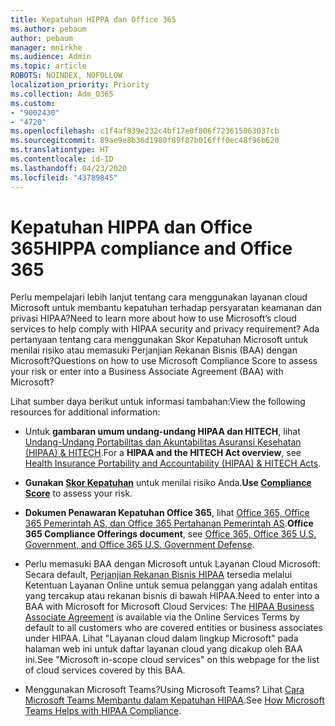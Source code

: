 ```yaml
---
title: Kepatuhan HIPPA dan Office 365
ms.author: pebaum
author: pebaum
manager: mnirkhe
ms.audience: Admin
ms.topic: article
ROBOTS: NOINDEX, NOFOLLOW
localization_priority: Priority
ms.collection: Adm_O365
ms.custom:
- "9002430"
- "4720"
ms.openlocfilehash: c1f4af839e232c4bf17e0f806f723615063037cb
ms.sourcegitcommit: 89ae9e8b36d1980f89f07b016fff0ec48f96b620
ms.translationtype: HT
ms.contentlocale: id-ID
ms.lasthandoff: 04/23/2020
ms.locfileid: "43789845"
---
```

# <a name="hippa-compliance-and-office-365"></a><span data-ttu-id="68730-102">Kepatuhan HIPPA dan Office 365</span><span class="sxs-lookup"><span data-stu-id="68730-102">HIPPA compliance and Office 365</span></span>

<span data-ttu-id="68730-103">Perlu mempelajari lebih lanjut tentang cara menggunakan layanan cloud Microsoft untuk membantu kepatuhan terhadap persyaratan keamanan dan privasi HIPAA?</span><span class="sxs-lookup"><span data-stu-id="68730-103">Need to learn more about how to use Microsoft’s cloud services to help comply with HIPAA security and privacy requirement?</span></span>  <span data-ttu-id="68730-104">Ada pertanyaan tentang cara menggunakan Skor Kepatuhan Microsoft untuk menilai risiko atau memasuki Perjanjian Rekanan Bisnis (BAA) dengan Microsoft?</span><span class="sxs-lookup"><span data-stu-id="68730-104">Questions on how to use Microsoft Compliance Score to assess your risk or enter into a Business Associate Agreement (BAA) with Microsoft?</span></span>  

<span data-ttu-id="68730-105">Lihat sumber daya berikut untuk informasi tambahan:</span><span class="sxs-lookup"><span data-stu-id="68730-105">View the following resources for additional information:</span></span>

- <span data-ttu-id="68730-106">Untuk **gambaran umum undang-undang HIPAA dan HITECH**, lihat [Undang-Undang Portabilitas dan Akuntabilitas Asuransi Kesehatan (HIPAA) & HITECH](https://docs.microsoft.com/microsoft-365/compliance/offering-hipaa-hitech?view=o365-worldwide).</span><span class="sxs-lookup"><span data-stu-id="68730-106">For a **HIPAA and the HITECH Act overview**, see [Health Insurance Portability and Accountability (HIPAA) & HITECH Acts](https://docs.microsoft.com/microsoft-365/compliance/offering-hipaa-hitech?view=o365-worldwide).</span></span>

- <span data-ttu-id="68730-107">**Gunakan [Skor Kepatuhan](https://docs.microsoft.com/microsoft-365/compliance/offering-hipaa-hitech?view=o365-worldwide#use-microsoft-compliance-score-to-assess-your-risk)** untuk menilai risiko Anda.</span><span class="sxs-lookup"><span data-stu-id="68730-107">**Use [Compliance Score](https://docs.microsoft.com/microsoft-365/compliance/offering-hipaa-hitech?view=o365-worldwide#use-microsoft-compliance-score-to-assess-your-risk)** to assess your risk.</span></span>

- <span data-ttu-id="68730-108">**Dokumen Penawaran Kepatuhan Office 365**, lihat [Office 365, Office 365 Pemerintah AS, dan Office 365 Pertahanan Pemerintah AS](https://go.microsoft.com/fwlink/p/?LinkID=2077751).</span><span class="sxs-lookup"><span data-stu-id="68730-108">**Office 365 Compliance Offerings document**, see [Office 365, Office 365 U.S. Government, and Office 365 U.S. Government Defense](https://go.microsoft.com/fwlink/p/?LinkID=2077751).</span></span>

- <span data-ttu-id="68730-109">Perlu memasuki BAA dengan Microsoft untuk Layanan Cloud Microsoft: Secara default, [Perjanjian Rekanan Bisnis HIPAA](https://aka.ms/BAA) tersedia melalui Ketentuan Layanan Online untuk semua pelanggan yang adalah entitas yang tercakup atau rekanan bisnis di bawah HIPAA.</span><span class="sxs-lookup"><span data-stu-id="68730-109">Need to enter into a BAA with Microsoft for Microsoft Cloud Services: The [HIPAA Business Associate Agreement](https://aka.ms/BAA) is available via the Online Services Terms by default to all customers who are covered entities or business associates under HIPAA.</span></span> <span data-ttu-id="68730-110">Lihat "Layanan cloud dalam lingkup Microsoft" pada halaman web ini untuk daftar layanan cloud yang dicakup oleh BAA ini.</span><span class="sxs-lookup"><span data-stu-id="68730-110">See "Microsoft in-scope cloud services" on this webpage for the list of cloud services covered by this BAA.</span></span>

- <span data-ttu-id="68730-111">Menggunakan Microsoft Teams?</span><span class="sxs-lookup"><span data-stu-id="68730-111">Using Microsoft Teams?</span></span> <span data-ttu-id="68730-112">Lihat [Cara Microsoft Teams Membantu dalam Kepatuhan HIPAA](https://www.microsoft.com/microsoft-365/blog/2019/04/30/white-paper-microsoft-teams-healthcare-providers-hipaa-compliance/).</span><span class="sxs-lookup"><span data-stu-id="68730-112">See [How Microsoft Teams Helps with HIPAA Compliance](https://www.microsoft.com/microsoft-365/blog/2019/04/30/white-paper-microsoft-teams-healthcare-providers-hipaa-compliance/).</span></span>
